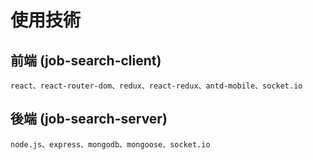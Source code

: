 # 使用技術

## 前端 (job-search-client)
	react、react-router-dom、redux、react-redux、antd-mobile、socket.io

## 後端 (job-search-server)
	node.js、express、mongodb、mongoose、socket.io
